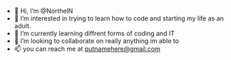 - 👋 Hi, I’m @NorthelN
- 👀 I’m interested in trying to learn how to code and starting my life as an adult.
- 🌱 I’m currently learning diffrent forms of coding and IT
- 💞️ I’m looking to collaborate on really anything im able to
- 📫 you can reach me at putnamehere@gmail.com

<!---
NorthelN/NorthelN is a ✨ special ✨ repository because its `README.md` (this file) appears on your GitHub profile.
You can click the Preview link to take a look at your changes.
--->
